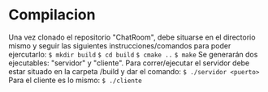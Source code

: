 # Compilacion 
Una vez clonado el repositorio "ChatRoom", debe situarse en el directorio mismo y seguir las siguientes instrucciones/comandos para poder ejercutarlo:
`$ mkdir build`
`$ cd build`
`$ cmake ..`
`$ make`
Se generarán dos ejecutables: "servidor" y "cliente".
Para correr/ejecutar el servidor debe estar situado en la carpeta /build y dar el comando:
`$ ./servidor <puerto>`
Para el cliente es lo mismo:
`$ ./cliente`
